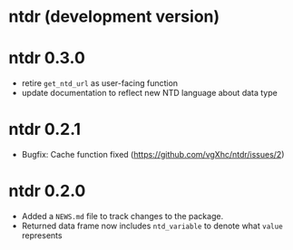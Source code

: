 # ntdr (development version)

# ntdr 0.3.0
* retire `get_ntd_url` as user-facing function
* update documentation to reflect new NTD language about data type

# ntdr 0.2.1
* Bugfix: Cache function fixed (https://github.com/vgXhc/ntdr/issues/2)

# ntdr 0.2.0

* Added a `NEWS.md` file to track changes to the package.
* Returned data frame now includes `ntd_variable` to denote what `value` represents

